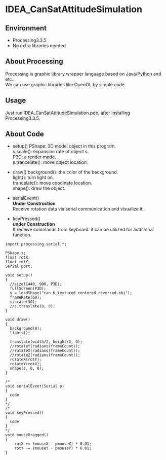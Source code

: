 # IDEA_CanSatAttitudeSimulation

## Environment
- Processing3.3.5
- No extra libraries needed

## About Processing
Processing is graphic library wrapper language based on Java/Python and etc...  
We can use graphic libraries like OpenOL by simple code.  

## Usage
Just run IDEA_CanSatAttitudeSimulation.pde, after installing Processing3.3.5.  

## About Code
- setup()
PShape: 3D model object in this program.  
s.scale(): expansion rate of object s.  
P3D: a render mode.  
s.trancelate(): move object location.  

- draw()
background(): the color of the background.  
light(): turn light on.  
trancelate(): move coodinate location.  
shape(): draw the object.  

- serialEvent()  
**Under Construction**  
Receive rotation data via serial communication and visualize it.  

- keyPressed()  
**under Construction**  
It receive commands from keyboard. it can be utilized for additional function.  











```
import processing.serial.*;

PShape s;
float rotX;
float rotY;
Serial port;

void setup()
{
  //size(1440, 900, P3D);
  fullScreen(P3D);
  s = loadShape("can_6_textured_centered_reversed.obj");
  frameRate(60);
  s.scale(30);
  //s.translate(0, 0);
}

void draw()
{
  background(0);
  lights();

  translate(width/2, height/2, 0);
  //rotateY(radians(frameCount));
  //rotateX(radians(frameCount));
  //rotateZ(radians(frameCount));
  rotateX(rotY);
  rotateY(rotX);
  shape(s, 0, 0);
}

/*
void serialEvent(Serial p)
{
  code
}
*/
/*
void keyPressed()
{
  code
}
*/
void mouseDragged()
{
    rotX += (mouseX - pmouseX) * 0.01;
    rotY -= (mouseY - pmouseY) * 0.01;
}
```



